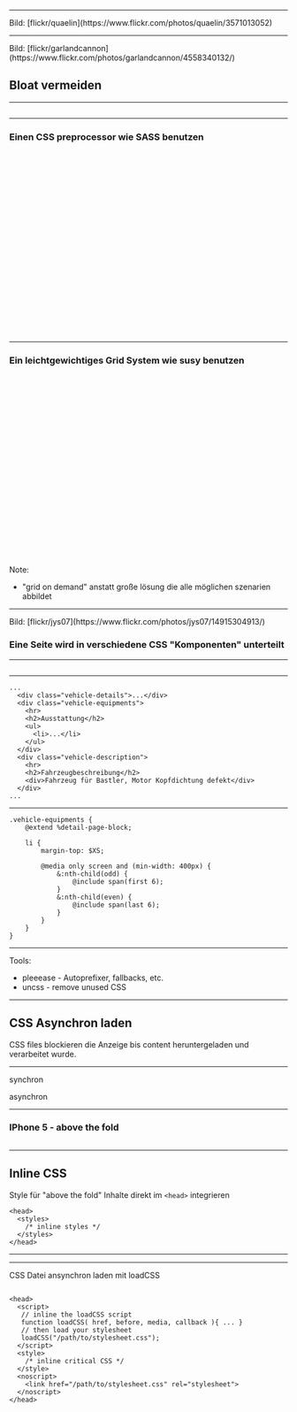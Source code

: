 <!-- .slide: data-background="assets/maps/map_final_3.jpg" class="bg-contain empty" -->

---

<!-- .slide: data-background="assets/16.jpg" class="empty" -->
<div class="attribution">Bild: [flickr/quaelin](https://www.flickr.com/photos/quaelin/3571013052)</div>

---

<!-- .slide: data-background="assets/bloat.jpg" -->
<div class="attribution">Bild: [flickr/garlandcannon](https://www.flickr.com/photos/garlandcannon/4558340132/)</div>

## Bloat vermeiden

---

<img data-src="assets/unusedcss.png" style="width: 100%;" />

---

### Einen CSS preprocessor wie SASS benutzen

<img data-src="assets/sass.png" style="height: 250px; background: none; border: none; margin-top: 80px;" />

---

### Ein leichtgewichtiges Grid System wie susy benutzen

<img data-src="assets/susy.png" style="height: 250px; background: none; border: none; margin-top: 80px;" />

Note:
- "grid on demand" anstatt große lösung die alle möglichen szenarien abbildet

---

<!-- .slide: data-background="assets/components.jpg" -->
<div class="attribution">Bild: [flickr/jys07](https://www.flickr.com/photos/jys07/14915304913/)</div>

### Eine Seite wird in verschiedene CSS "Komponenten" unterteilt

---

<img data-src="assets/components_detail.jpg">

---

```
...
  <div class="vehicle-details">...</div>
  <div class="vehicle-equipments">
	<hr>
	<h2>Ausstattung</h2>
	<ul>
	  <li>...</li>
	</ul>
  </div>
  <div class="vehicle-description">
    <hr>
    <h2>Fahrzeugbeschreibung</h2>
    <div>Fahrzeug für Bastler, Motor Kopfdichtung defekt</div>
  </div>
...
```

---

```
.vehicle-equipments {
    @extend %detail-page-block;

    li {
        margin-top: $XS;

        @media only screen and (min-width: 400px) {
            &:nth-child(odd) {
                @include span(first 6);
            }
            &:nth-child(even) {
                @include span(last 6);
            }
        }
    }
}
```

---

Tools:

- pleeease - Autoprefixer, fallbacks, etc.
- uncss - remove unused CSS

---

## CSS Asynchron laden

CSS files blockieren die Anzeige bis content heruntergeladen und verarbeitet wurde.

---

synchron
<img data-src="assets/filmstrip_2.jpg" />

asynchron
<img data-src="assets/filmstrip_1.webp" />

---

### IPhone 5 - above the fold

<img data-src="assets/abovethefold.jpg" />

---

## Inline CSS

Style für "above the fold" Inhalte direkt im ```<head>``` integrieren

```
<head>
  <styles>
    /* inline styles */
  </styles>
</head>
```

---

<!-- .slide: data-background="assets/inline_styles.jpg" class="empty" -->

---

CSS Datei ansynchron laden mit loadCSS

<pre><code class="lang-html">
&#x3C;head&#x3E;
  &#x3C;script&#x3E;
   // inline the loadCSS script
   function loadCSS( href, before, media, callback ){ ... }
   // then load your stylesheet
   loadCSS(&#x22;/path/to/stylesheet.css&#x22;);
  &#x3C;/script&#x3E;
  &#x3C;style&#x3E;
    /* inline critical CSS */
  &#x3C;/style&#x3E;
  &#x3C;noscript&#x3E;
    &#x3C;link href=&#x22;/path/to/stylesheet.css&#x22; rel=&#x22;stylesheet&#x22;&#x3E;
  &#x3C;/noscript&#x3E;
&#x3C;/head&#x3E;
</code></pre>
